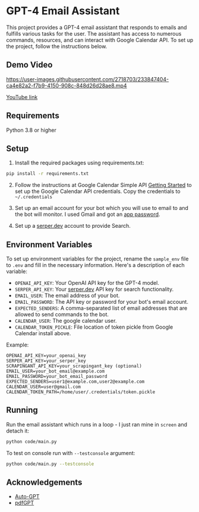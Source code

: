 # GPT-4 Email Assistant
This project provides a GPT-4 email assistant that responds to emails and fulfills various tasks for the user. The assistant has access to numerous commands, resources, and can interact with Google Calendar API. To set up the project, follow the instructions below.

## Demo Video
https://user-images.githubusercontent.com/2718703/233847404-ca4e82a2-f7b9-4150-908c-848d26d28ae8.mp4

[YouTube link](https://youtu.be/HoxkBxHqSuE)

## Requirements
Python 3.8 or higher

## Setup

1. Install the required packages using requirements.txt:

``` bash
pip install -r requirements.txt
```

2. Follow the instructions at Google Calendar Simple API [Getting Started](https://google-calendar-simple-api.readthedocs.io/en/latest/getting_started.html) to set up the Google Calendar API credentials. Copy the credentials to `~/.credentials`

3. Set up an email account for your bot which you will use to email to and the bot will monitor. I used Gmail and got an [app password](https://support.google.com/accounts/answer/185833?hl=en).

4. Set up a [serper.dev](https://serper.dev/) account to provide Search.

## Environment Variables

To set up environment variables for the project, rename the `sample_env` file to `.env` and fill in the necessary information. Here's a description of each variable:

* `OPENAI_API_KEY`: Your OpenAI API key for the GPT-4 model.
* `SERPER_API_KEY`: Your [serper.dev](https://serper.dev/) API key for search functionality.
* `EMAIL_USER`: The email address of your bot.
* `EMAIL_PASSWORD`: The API key or password for your bot's email account.
* `EXPECTED_SENDERS`: A comma-separated list of email addresses that are allowed to send commands to the bot.
* `CALENDAR_USER`: The google calendar user.
* `CALENDAR_TOKEN_PICKLE`: File location of token pickle from Google Calendar install above.

Example:

```plaintext
OPENAI_API_KEY=your_openai_key
SERPER_API_KEY=your_serper_key
SCRAPINGANT_API_KEY=your_scrapingant_key (optional)
EMAIL_USER=your_bot_email@example.com
EMAIL_PASSWORD=your_bot_email_password
EXPECTED_SENDERS=user1@example.com,user2@example.com
CALENDAR_USER=user@gmail.com
CALENDAR_TOKEN_PATH=/home/user/.credentials/token.pickle
```

## Running
Run the email assistant which runs in a loop - I just ran mine in `screen` and detach it:

``` bash
python code/main.py
```

To test on console run with `--testconsole` argument:

``` bash
python code/main.py --testconsole
```

## Acknowledgements
- [Auto-GPT](https://github.com/Torantulino/Auto-GPT)
- [pdfGPT](https://github.com/bhaskatripathi/pdfGPT)
